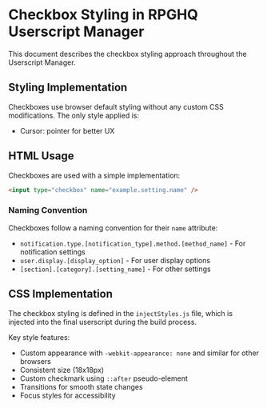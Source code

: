 # Checkbox Styling in RPGHQ Userscript Manager

This document describes the checkbox styling approach throughout the Userscript Manager.

## Styling Implementation

Checkboxes use browser default styling without any custom CSS modifications. The only style applied is:

- Cursor: pointer for better UX

## HTML Usage

Checkboxes are used with a simple implementation:

```html
<input type="checkbox" name="example.setting.name" />
```

### Naming Convention

Checkboxes follow a naming convention for their `name` attribute:

- `notification.type.[notification_type].method.[method_name]` - For notification settings
- `user.display.[display_option]` - For user display options
- `[section].[category].[setting_name]` - For other settings

## CSS Implementation

The checkbox styling is defined in the `injectStyles.js` file, which is injected into the final userscript during the build process.

Key style features:

- Custom appearance with `-webkit-appearance: none` and similar for other browsers
- Consistent size (18x18px)
- Custom checkmark using `::after` pseudo-element
- Transitions for smooth state changes
- Focus styles for accessibility
